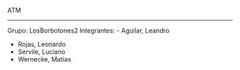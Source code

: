 ATM
**********************************************************************************************************************************************
Grupo: LosBorbotones2
Integrantes: - Aguilar, Leandro
- Rojas, Leonardo
- Servile, Luciano
- Wernecke, Matías
